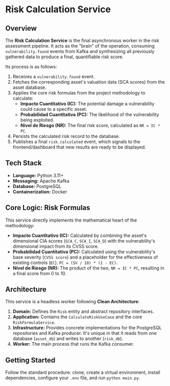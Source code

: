 # Risk Calculation Service

## Overview

The **Risk Calculation Service** is the final asynchronous worker in the risk assessment pipeline. It acts as the "brain" of the operation, consuming `vulnerability.found` events from Kafka and synthesizing all previously gathered data to produce a final, quantifiable risk score.

Its process is as follows:
1.  Receives a `vulnerability.found` event.
2.  Fetches the corresponding asset's valuation data (SCA scores) from the asset database.
3.  Applies the core risk formulas from the project methodology to calculate:
    -   **Impacto Cuantitativo (IC):** The potential damage a vulnerability could cause to a specific asset.
    -   **Probabilidad Cuantitativa (PC):** The likelihood of the vulnerability being exploited.
    -   **Nivel de Riesgo (NR):** The final risk score, calculated as `NR = IC * PC`.
4.  Persists the calculated risk record to the database.
5.  Publishes a final `risk.calculated` event, which signals to the frontend/dashboard that new results are ready to be displayed.

## Tech Stack

- **Language:** Python 3.11+
- **Messaging:** Apache Kafka
- **Database:** PostgreSQL
- **Containerization:** Docker

## Core Logic: Risk Formulas

This service directly implements the mathematical heart of the methodology:
-   **Impacto Cuantitativo (IC):** Calculated by combining the asset's dimensional CIA scores (`SCA_C`, `SCA_I`, `SCA_D`) with the vulnerability's dimensional impact from its CVSS score.
-   **Probabilidad Cuantitativa (PC):** Calculated using the vulnerability's base severity (`CVSS score`) and a placeholder for the effectiveness of existing controls (`EC`). `PC = (SV / 10) * (1 - EC)`.
-   **Nivel de Riesgo (NR):** The product of the two, `NR = IC * PC`, resulting in a final score from 0 to 10.

## Architecture

This service is a headless worker following **Clean Architecture**:
1.  **Domain:** Defines the `Risk` entity and abstract repository interfaces.
2.  **Application:** Contains the `CalculateRiskUseCase` and the core `RiskFormulaService`.
3.  **Infrastructure:** Provides concrete implementations for the PostgreSQL repositories and Kafka producer. It's unique in that it reads from one database (`asset_db`) and writes to another (`risk_db`).
4.  **Worker:** The main process that runs the Kafka consumer.

## Getting Started

Follow the standard procedure: clone, create a virtual environment, install dependencies, configure your `.env` file, and run `python main.py`.